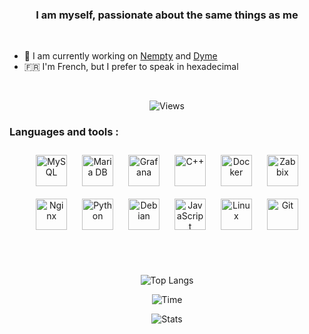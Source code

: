 
  
### <div align="center">I am myself, passionate about the same things as me</div>  
  

<br/>  

- 🔭 I am currently working on [Nempty](https://github.com/Nempty) and [Dyme](https://dyme.tk)
- 🇫🇷 I'm French, but I prefer to speak in hexadecimal

<br/>
<p align="center">
<img src="https://komarev.com/ghpvc/?username=vilerio&style=flat" alt="Views">
</p>

<h3 align="left">Languages and tools :</h3>

<div align="center">  
<a href="https://www.mysql.com/" target="_blank"><img style="margin: 10px" src="https://profilinator.rishav.dev/skills-assets/mysql-original-wordmark.svg" alt="MySQL" height="50" /></a>  
<a href="https://mariadb.org/" target="_blank"><img style="margin: 10px" src="https://profilinator.rishav.dev/skills-assets/mariadb.png" alt="Maria DB" height="50" /></a>  
<a href="https://grafana.com/" target="_blank"><img style="margin: 10px" src="https://profilinator.rishav.dev/skills-assets/grafana.png" alt="Grafana" height="50" /></a>  
<a href="https://www.cplusplus.com/" target="_blank"><img style="margin: 10px" src="https://profilinator.rishav.dev/skills-assets/cplusplus-original.svg" alt="C++" height="50" /></a>  
<a href="https://www.docker.com/" target="_blank"><img style="margin: 10px" src="https://profilinator.rishav.dev/skills-assets/docker-original-wordmark.svg" alt="Docker" height="50" /></a>  
<a href="https://www.zabbix.com/" target="_blank"><img style="margin: 10px" src="https://softwarereviews.s3.amazonaws.com/production/favicons/offerings/4317/original/Zabbix_icon.png" alt="Zabbix" height="50" /></a>  
<a href="https://www.nginx.com/" target="_blank"><img style="margin: 10px" src="https://profilinator.rishav.dev/skills-assets/nginx-original.svg" alt="Nginx" height="50" /></a>  
<a href="https://www.python.org/" target="_blank"><img style="margin: 10px" src="https://profilinator.rishav.dev/skills-assets/python-original.svg" alt="Python" height="50" /></a>  
<a href="https://www.debian.org/" target="_blank"><img style="margin: 10px" src="https://upload.wikimedia.org/wikipedia/commons/thumb/6/66/Openlogo-debianV2.svg/967px-Openlogo-debianV2.svg.png" alt="Debian" height="50" /></a>  
<a href="https://www.javascript.com/" target="_blank"><img style="margin: 10px" src="https://profilinator.rishav.dev/skills-assets/javascript-original.svg" alt="JavaScript" height="50" /></a>  
<a href="https://www.linux.org/" target="_blank"><img style="margin: 10px" src="https://profilinator.rishav.dev/skills-assets/linux-original.svg" alt="Linux" height="50" /></a>  
<a href="https://git-scm.com/" target="_blank"><img style="margin: 10px" src="https://www.vectorlogo.zone/logos/git-scm/git-scm-icon.svg" alt="Git" height="50" /></a>  
</div>

<br/> <br/>

<p align="center">
<img src="https://github-readme-stats.vercel.app/api/top-langs/?username=vilerio&layout=compact&theme=dark&exclude_repo=hjs-cpp,Wings-install-script-for-OpenVZ,Scolengo-api-Mock" alt="Top Langs">
</p>

<p align="center">
<img src="https://github-readme-stats.vercel.app/api/wakatime?username=Vilerio&theme=github_dark" alt="Time">
</p>

<p align="center">
<img src="https://github-readme-stats.vercel.app/api?username=vilerio&count_private=true&show_icons=true&theme=dark" alt="Stats">
</p>
